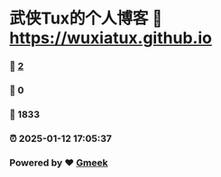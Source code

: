 # 武侠Tux的个人博客 :link: https://wuxiatux.github.io 
### :page_facing_up: [2](https://wuxiatux.github.io/tag.html) 
### :speech_balloon: 0 
### :hibiscus: 1833 
### :alarm_clock: 2025-01-12 17:05:37 
### Powered by :heart: [Gmeek](https://github.com/Meekdai/Gmeek)

